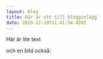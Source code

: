 ```yaml
---
layout: blog
title: Här är ett till blogginlägg
date: 2019-12-19T11:41:54.420Z
---
```

Här är lite text

och en bild också:
